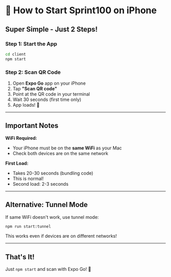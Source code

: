 # 📱 How to Start Sprint100 on iPhone

## Super Simple - Just 2 Steps!

### Step 1: Start the App
```bash
cd client
npm start
```

### Step 2: Scan QR Code
1. Open **Expo Go** app on your iPhone
2. Tap **"Scan QR code"**
3. Point at the QR code in your terminal
4. Wait 30 seconds (first time only)
5. App loads! 🎉

---

## Important Notes

**WiFi Required:**
- Your iPhone must be on the **same WiFi** as your Mac
- Check both devices are on the same network

**First Load:**
- Takes 20-30 seconds (bundling code)
- This is normal!
- Second load: 2-3 seconds

---

## Alternative: Tunnel Mode

If same WiFi doesn't work, use tunnel mode:

```bash
npm run start:tunnel
```

This works even if devices are on different networks!

---

## That's It!

Just `npm start` and scan with Expo Go! 📱
